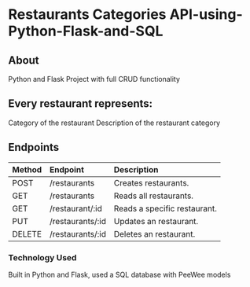 # Restaurants Categories API-using-Python-Flask-and-SQL

## About

Python and Flask Project with full CRUD functionality

## Every restaurant represents:

Category of the restaurant
Description of the restaurant category

## Endpoints

| Method | Endpoint         | Description                  |
| :----- | :--------------- | :--------------------------- |
| POST   | /restaurants     | Creates restaurants.         |
| GET    | /restaurants     | Reads all restaurants.       |
| GET    | /restaurant/:id  | Reads a specific restaurant. |
| PUT    | /restaurants/:id | Updates an restaurant.       |
| DELETE | /restaurants/:id | Deletes an restaurant.       |

### Technology Used

Built in Python and Flask, used a SQL database with PeeWee models
